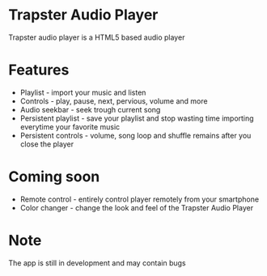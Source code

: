 # Trapster Audio Player #
Trapster audio player is a HTML5 based audio player

# Features #
* Playlist - import your music and listen
* Controls - play, pause, next, pervious, volume and more
* Audio seekbar - seek trough current song
* Persistent playlist - save your playlist and stop wasting time importing everytime your favorite music
* Persistent controls - volume, song loop and shuffle remains after you close the player

# Coming soon #
* Remote control - entirely control player remotely from your smartphone
* Color changer - change the look and feel of the Trapster Audio Player

# Note #
The app is still in development and may contain bugs